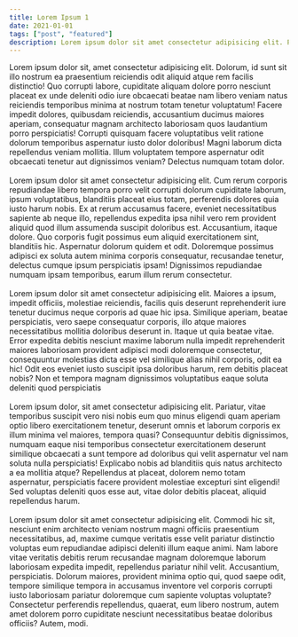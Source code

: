 ```yaml
---
title: Lorem Ipsum 1
date: 2021-01-01
tags: ["post", "featured"]
description: Lorem ipsum dolor sit amet consectetur adipisicing elit. Perferendis accusantium sit illo neque rem omnis quaerat, nam similique vitae delectus ad magni vel quo maxime, magnam placeat. Reprehenderit, distinctio aliquam.
---
```


Lorem ipsum dolor sit, amet consectetur adipisicing elit. Dolorum, id sunt sit illo nostrum ea praesentium reiciendis odit aliquid atque rem facilis distinctio! Quo corrupti labore, cupiditate aliquam dolore porro nesciunt placeat ex unde deleniti odio iure obcaecati beatae nam libero veniam natus reiciendis temporibus minima at nostrum totam tenetur voluptatum! Facere impedit dolores, quibusdam reiciendis, accusantium ducimus maiores aperiam, consequatur magnam architecto laboriosam quos laudantium porro perspiciatis! Corrupti quisquam facere voluptatibus velit ratione dolorum temporibus aspernatur iusto dolor doloribus! Magni laborum dicta repellendus veniam mollitia. Illum voluptatem tempore aspernatur odit obcaecati tenetur aut dignissimos veniam? Delectus numquam totam dolor.
<br>
<br>
Lorem ipsum dolor sit amet consectetur adipisicing elit. Cum rerum corporis repudiandae libero tempora porro velit corrupti dolorum cupiditate laborum, ipsum voluptatibus, blanditiis placeat eius totam, perferendis dolores quia iusto harum nobis. Ex at rerum accusamus facere, eveniet necessitatibus sapiente ab neque illo, repellendus expedita ipsa nihil vero rem provident aliquid quod illum assumenda suscipit doloribus est. Accusantium, itaque dolore. Quo corporis fugit possimus eum aliquid exercitationem sint, blanditiis hic. Aspernatur dolorum quidem et odit. Doloremque possimus adipisci ex soluta autem minima corporis consequatur, recusandae tenetur, delectus cumque ipsum perspiciatis ipsam! Dignissimos repudiandae numquam ipsam temporibus, earum illum rerum consectetur.
<br>
<br>
Lorem ipsum dolor sit amet consectetur adipisicing elit. Maiores a ipsum, impedit officiis, molestiae reiciendis, facilis quis deserunt reprehenderit iure tenetur ducimus neque corporis ad quae hic ipsa. Similique aperiam, beatae perspiciatis, vero saepe consequatur corporis, illo atque maiores necessitatibus mollitia doloribus deserunt in. Itaque ut quia beatae vitae. Error expedita debitis nesciunt maxime laborum nulla impedit reprehenderit maiores laboriosam provident adipisci modi doloremque consectetur, consequuntur molestias dicta esse vel similique alias nihil corporis, odit ea hic! Odit eos eveniet iusto suscipit ipsa doloribus harum, rem debitis placeat nobis? Non et tempora magnam dignissimos voluptatibus eaque soluta deleniti quod perspiciatis
<br>
<br>
Lorem ipsum dolor, sit amet consectetur adipisicing elit. Pariatur, vitae temporibus suscipit vero nisi nobis eum quo minus eligendi quam aperiam optio libero exercitationem tenetur, deserunt omnis et laborum corporis ex illum minima vel maiores, tempora quasi? Consequuntur debitis dignissimos, numquam eaque nisi temporibus consectetur exercitationem deserunt similique obcaecati a sunt tempore ad doloribus qui velit aspernatur vel nam soluta nulla perspiciatis! Explicabo nobis ad blanditiis quis natus architecto a ea mollitia atque? Repellendus at placeat, dolorem nemo totam aspernatur, perspiciatis facere provident molestiae excepturi sint eligendi! Sed voluptas deleniti quos esse aut, vitae dolor debitis placeat, aliquid repellendus harum.
<br>
<br>
Lorem ipsum dolor sit amet consectetur adipisicing elit. Commodi hic sit, nesciunt enim architecto veniam nostrum magni officiis praesentium necessitatibus, ad, maxime cumque veritatis esse velit pariatur distinctio voluptas eum repudiandae adipisci deleniti illum eaque animi. Nam labore vitae veritatis debitis rerum recusandae magnam doloremque laborum laboriosam expedita impedit, repellendus pariatur nihil velit. Accusantium, perspiciatis. Dolorum maiores, provident minima optio qui, quod saepe odit, tempore similique tempora in accusamus inventore vel corporis corrupti iusto laboriosam pariatur doloremque cum sapiente voluptas voluptate? Consectetur perferendis repellendus, quaerat, eum libero nostrum, autem amet dolorem porro cupiditate nesciunt necessitatibus beatae doloribus officiis? Autem, modi.